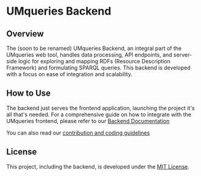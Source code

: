 # UMqueries Backend

## Overview
The (soon to be renamed) UMqueries Backend, an integral part of the UMqueries web tool, handles data processing, API endpoints, and server-side logic for exploring and mapping RDFs (Resource Description Framework) and formulating SPARQL queries. This backend is developed with a focus on ease of integration and scalability.

## How to Use
The backend just serves the frontend application, launching the project it's all that's needed. For a comprehensive guide on how to integrate with the UMqueries frontend, please refer to our [Backend Documentation](DOCUMENTATION.md)

You can also read our [contribution and coding guidelines](GUIDELINES.md)

## License
This project, including the backend, is developed under the [MIT License](LICENSE.md).
